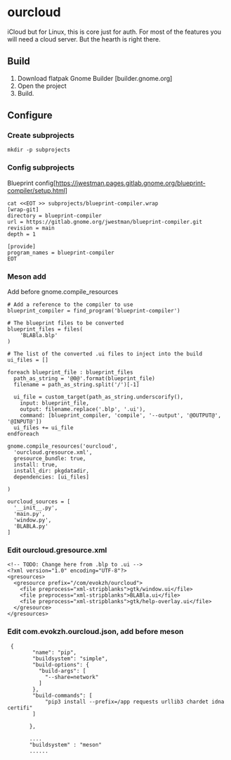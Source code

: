 # ourcloud

iCloud but for Linux, this is core just for auth.
For most of the features you will need a cloud server.
But the hearth is right there.

## Build
1. Download flatpak Gnome Builder [builder.gnome.org]
2. Open the project
3. Build.

## Configure
### Create subprojects

```
mkdir -p subprojects 
```

### Config subprojects
Blueprint config[https://jwestman.pages.gitlab.gnome.org/blueprint-compiler/setup.html]

```
cat <<EOT >> subprojects/blueprint-compiler.wrap
[wrap-git]
directory = blueprint-compiler
url = https://gitlab.gnome.org/jwestman/blueprint-compiler.git
revision = main
depth = 1

[provide]
program_names = blueprint-compiler
EOT
```

### Meson add
Add before gnome.compile_resources

```
# Add a reference to the compiler to use
blueprint_compiler = find_program('blueprint-compiler')

# The blueprint files to be converted
blueprint_files = files(
    'BLABla.blp'
)
```

```
# The list of the converted .ui files to inject into the build
ui_files = []

foreach blueprint_file : blueprint_files
  path_as_string = '@0@'.format(blueprint_file)
  filename = path_as_string.split('/')[-1]

  ui_file = custom_target(path_as_string.underscorify(),
    input: blueprint_file,
    output: filename.replace('.blp', '.ui'),
    command: [blueprint_compiler, 'compile', '--output', '@OUTPUT@', '@INPUT@'])
  ui_files += ui_file
endforeach
```

```
gnome.compile_resources('ourcloud',
  'ourcloud.gresource.xml',
  gresource_bundle: true,
  install: true,
  install_dir: pkgdatadir,
  dependencies: [ui_files]

)
```

```
ourcloud_sources = [
  '__init__.py',
  'main.py',
  'window.py',
  'BLABLA.py'
]
```

### Edit ourcloud.gresource.xml

```
<!-- TODO: Change here from .blp to .ui -->
<?xml version="1.0" encoding="UTF-8"?>
<gresources>
  <gresource prefix="/com/evokzh/ourcloud">
    <file preprocess="xml-stripblanks">gtk/window.ui</file>
    <file preprocess="xml-stripblanks">BLABla.ui</file>
    <file preprocess="xml-stripblanks">gtk/help-overlay.ui</file>
  </gresource>
</gresources>
```

### Edit com.evokzh.ourcloud.json, add before meson

```
 {
        "name": "pip",
        "buildsystem": "simple",
        "build-options": {
          "build-args": [
            "--share=network"
          ]
        },
        "build-commands": [
            "pip3 install --prefix=/app requests urllib3 chardet idna certifi"
        ]

       },

       ....
       "buildsystem" : "meson"
       ......
```
